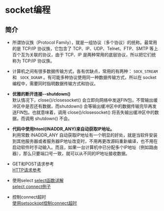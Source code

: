 # socket编程

## 简介
* 所谓协议族（Protocol Family），就是一组协议（多个协议）的统称。最常用的是 TCP/IP 协议族，它包含了 TCP、IP、UDP、Telnet、FTP、SMTP 等上百个互为关联的协议，由于 TCP、IP 是两种常用的底层协议，所以把它们统称为 TCP/IP 协议族。

* 计算机之间有很多数据传输方式，各有优缺点，常用的有两种： `SOCK_STREAM ` 和 ` SOCK_DGRAM` 。有可能多种协议使用同一种数据传输方式，所以在 socket 编程中，需要同时指明数据传输方式和协议。

* **优雅的断开连接--shutdown()**  
默认情况下，close()/closesocket() 会立即向网络中发送FIN包，不管输出缓冲区中是否还有数据，而shutdown() 会等输出缓冲区中的数据传输完毕再发送FIN包。也就意味着，调用 close()/closesocket() 将丢失输出缓冲区中的数据，而调用 shutdown() 不会。

* **代码中使用htonl(INADDR_ANY)来自动获取IP地址。**  
利用常数 INADDR_ANY 自动获取IP地址有一个明显的好处，就是当软件安装到其他服务器或者服务器IP地址改变时，不用再更改源码重新编译，也不用在启动软件时手动输入。而且，如果一台计算机中已分配多个IP地址（例如路由器），那么只要端口号一致，就可以从不同的IP地址接收数据。

* GET和POST请求参考  
[HTTP请求参考](http://blog.csdn.net/jinchaoh/article/details/47438911) 

* 使用select
[select函数详解](http://www.cnblogs.com/renyuan/p/5100184.html)   
 [select connect例子](http://www.cnblogs.com/yuxingfirst/archive/2013/03/08/2950281.html) 
 
* 控制connect超时  
[使用setsockopt控制connect超时](http://www.cnblogs.com/hfww/articles/2364516.html)  